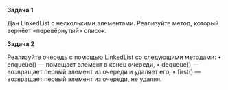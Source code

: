 **Задача 1** 

Дан LinkedList с несколькими элементами.
Реализуйте метод, который вернёет «перевёрнутый» список.


**Задача 2**

Реализуйте очередь с помощью LinkedList со следующими методами:
• enqueue() — помещает элемент в конец очереди,
• dequeue() — возвращает первый элемент из очереди и удаляет его,
• first() — возвращает первый элемент из очереди, не удаляя.



